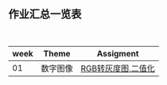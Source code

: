 
## 作业汇总一览表
<br>

| week | Theme | Assigment |
| ---- | ---- | ---- |
|  01  |数字图像| [RGB转灰度图,二值化](./Week_01) |
